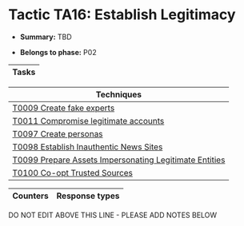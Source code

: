 # Tactic TA16: Establish Legitimacy

* **Summary:** TBD

* **Belongs to phase:** P02



| Tasks |
| ----- |



| Techniques |
| ---------- |
| [T0009 Create fake experts](../generated_pages/techniques/T0009.md) |
| [T0011 Compromise legitimate accounts](../generated_pages/techniques/T0011.md) |
| [T0097 Create personas](../generated_pages/techniques/T0097.md) |
| [T0098 Establish Inauthentic News Sites](../generated_pages/techniques/T0098.md) |
| [T0099 Prepare Assets Impersonating Legitimate Entities](../generated_pages/techniques/T0099.md) |
| [T0100 Co-opt Trusted Sources](../generated_pages/techniques/T0100.md) |



| Counters | Response types |
| -------- | -------------- |


DO NOT EDIT ABOVE THIS LINE - PLEASE ADD NOTES BELOW